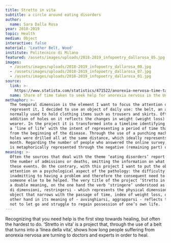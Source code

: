 ```yaml
---
title: Stretto in vita
subtitle: a circle around eating disorders
author:
  name: Sara Dalla Rosa
year: 2018-2019
topic: Health
medium: Object
interactive: false
material: 'Leather Belt, Wood'
institute: Politecnico di Milano
featured: /assets/images/uploads/2018-2019_infopoetry_dallarosa_05.jpg
images:
  - /assets/images/uploads/2018-2019_infopoetry_dallarosa_08.jpg
  - /assets/images/uploads/2018-2019_infopoetry_dallarosa_07.jpg
  - /assets/images/uploads/2018-2019_infopoetry_dallarosa_01.jpg
source:
  link: >-
    https://www.statista.com/statistics/471522/anorexia-nervosa-time-taken-for-help-united-kingdom-uk/
  name: Share of time taken to seek help for anorexia nervosa in the United Kingdom
methaphor: >-
  The temporal dimension is the element I want to focus the attention on. To
  represent it, I decided to use an object of daily use: the belt, an accessory
  normally used to hold clothing items such as trousers and skirts. Often the
  addition of holes on it reflects the changes in weight (weight loss) of the
  wearer. In the project it is transformed into a timeline identifying itself as
  a ‘line of life’ with the intent of representing a period of time that goes
  from the beginning of the disease. Through the use of a punching machine 36
  holes were drilled all at the same distance, which ideally represents one
  month. Regarding the number of people who answered the online survey, each one
  is metaphorically represented through the negative (remaining part) of a hole.
meaning: >-
  Often the sources that deal with the theme ‘eating disorders’ report data on
  the number of admissions or deaths, omitting the information on what precedes
  these events. On the contrary, with this project I want to put the observer’s
  attention on a psychological aspect of the pathology: the difficulty
  inadmitting to having a problem and therefore the consequent need to contact
  someone else to be helped. The very title of the project ‘Stretto in vita’ has
  a double meaning, on the one hand the verb ‘stringere’ understood as - ridursi
  di dimensioni, restringersi - which represents the physical dimension of the
  object that narrows with the passage of time, index of weight loss, on the
  other hand in its meaning of - avvinghiarsi, aggrapparsi - reflects the desire
  not to let go and struggle to regain possession of one’s own life.
---
```

Recognizing that you need help is the first step towards healing, but often the hardest to do.
‘Stretto in vita’ is a project that, through the use of a belt that turns into a ‘linea della vita’, shows how
long people suffering from anorexia nervosa are turning to doctors and experts in order to heal.

